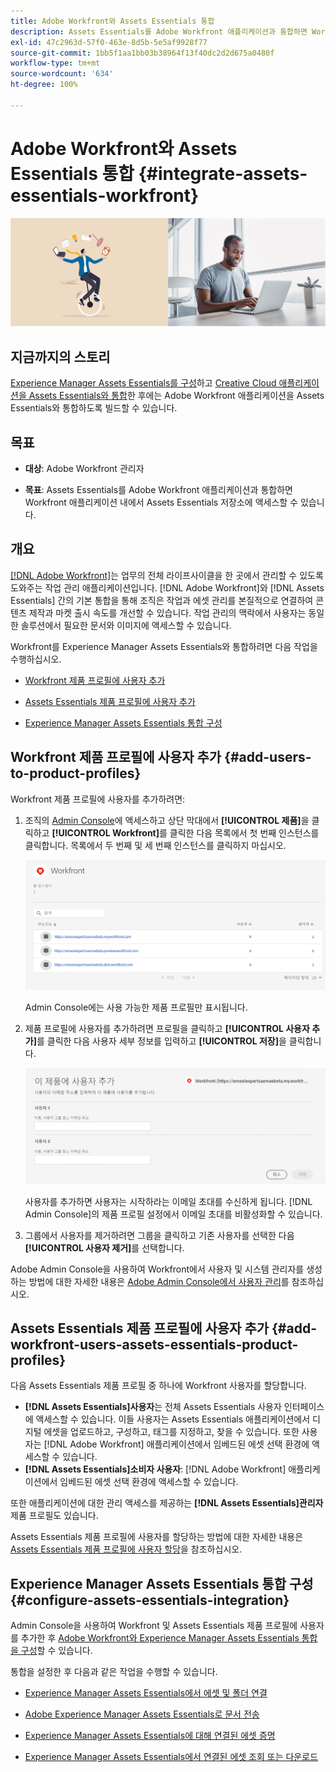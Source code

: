 ```yaml
---
title: Adobe Workfront와 Assets Essentials 통합
description: Assets Essentials를 Adobe Workfront 애플리케이션과 통합하면 Workfront 애플리케이션 내에서 Assets Essentials 저장소에 액세스할 수 있습니다.
exl-id: 47c2963d-57f0-463e-8d5b-5e5af9928f77
source-git-commit: 1bb5f1aa1bb03b38964f13f40dc2d2d675a0480f
workflow-type: tm+mt
source-wordcount: '634'
ht-degree: 100%

---
```


# Adobe Workfront와 Assets Essentials 통합 {#integrate-assets-essentials-workfront}

![어두운 테마 및 밝은 테마 전환 환경 설정](assets/cce-workfront.png)

## 지금까지의 스토리

[Experience Manager Assets Essentials를 구성](adminster-aem-assets-essentials.md)하고 [Creative Cloud 애플리케이션을 Assets Essentials와 통합](integrate-assets-essentials-creative-cloud.md)한 후에는 Adobe Workfront 애플리케이션을 Assets Essentials와 통합하도록 빌드할 수 있습니다.

## 목표

* **대상**: Adobe Workfront 관리자

* **목표**: Assets Essentials를 Adobe Workfront 애플리케이션과 통합하면 Workfront 애플리케이션 내에서 Assets Essentials 저장소에 액세스할 수 있습니다.

## 개요

[[!DNL Adobe Workfront]](https://www.workfront.com/)는 업무의 전체 라이프사이클을 한 곳에서 관리할 수 있도록 도와주는 작업 관리 애플리케이션입니다. [!DNL Adobe Workfront]와 [!DNL Assets Essentials] 간의 기본 통합을 통해 조직은 작업과 에셋 관리를 본질적으로 연결하여 콘텐츠 제작과 마켓 출시 속도를 개선할 수 있습니다. 작업 관리의 맥락에서 사용자는 동일한 솔루션에서 필요한 문서와 이미지에 액세스할 수 있습니다.

Workfront를 Experience Manager Assets Essentials와 통합하려면 다음 작업을 수행하십시오.

* [Workfront 제품 프로필에 사용자 추가](#add-users-to-product-profiles)

* [Assets Essentials 제품 프로필에 사용자 추가](#add-workfront-users-assets-essentials-product-profiles)

* [Experience Manager Assets Essentials 통합 구성](#configure-assets-essentials-integration)

## Workfront 제품 프로필에 사용자 추가 {#add-users-to-product-profiles}

Workfront 제품 프로필에 사용자를 추가하려면:

1. 조직의 [Admin Console](https://adminconsole.adobe.com)에 액세스하고 상단 막대에서 **[!UICONTROL 제품]**&#x200B;을 클릭하고 **[!UICONTROL Workfront]**&#x200B;를 클릭한 다음 목록에서 첫 번째 인스턴스를 클릭합니다. 목록에서 두 번째 및 세 번째 인스턴스를 클릭하지 마십시오.

   ![Admin Console 관리자 프로필](assets/workfront-instances.png)

   Admin Console에는 사용 가능한 제품 프로필만 표시됩니다.

1. 제품 프로필에 사용자를 추가하려면 프로필을 클릭하고 **[!UICONTROL 사용자 추가]**&#x200B;를 클릭한 다음 사용자 세부 정보를 입력하고 **[!UICONTROL 저장]**&#x200B;을 클릭합니다.

   ![사용자 관리자 프로필 추가](assets/add-users-workfront.png)

   사용자를 추가하면 사용자는 시작하라는 이메일 초대를 수신하게 됩니다. [!DNL Admin Console]의 제품 프로필 설정에서 이메일 초대를 비활성화할 수 있습니다.

1. 그룹에서 사용자를 제거하려면 그룹을 클릭하고 기존 사용자를 선택한 다음 **[!UICONTROL 사용자 제거]**&#x200B;를 선택합니다.

Adobe Admin Console을 사용하여 Workfront에서 사용자 및 시스템 관리자를 생성하는 방법에 대한 자세한 내용은 [Adobe Admin Console에서 사용자 관리](https://one.workfront.com/s/document-item?bundleId=the-new-workfront-experience&amp;topicId=Content%2FAdministration_and_Setup%2FAdd_users%2FCreate_and_manage_users%2Fadmin-console.htm&amp;_LANG=enus)를 참조하십시오.

## Assets Essentials 제품 프로필에 사용자 추가 {#add-workfront-users-assets-essentials-product-profiles}

다음 Assets Essentials 제품 프로필 중 하나에 Workfront 사용자를 할당합니다.

* **[!DNL Assets Essentials]사용자**&#x200B;는 전체 Assets Essentials 사용자 인터페이스에 액세스할 수 있습니다. 이들 사용자는 Assets Essentials 애플리케이션에서 디지털 에셋을 업로드하고, 구성하고, 태그를 지정하고, 찾을 수 있습니다. 또한 사용자는 [!DNL Adobe Workfront] 애플리케이션에서 임베드된 에셋 선택 환경에 액세스할 수 있습니다.
* **[!DNL Assets Essentials]소비자 사용자**: [!DNL Adobe Workfront] 애플리케이션에서 임베드된 에셋 선택 환경에 액세스할 수 있습니다.

또한 애플리케이션에 대한 관리 액세스를 제공하는 **[!DNL Assets Essentials]관리자** 제품 프로필도 있습니다.

Assets Essentials 제품 프로필에 사용자를 할당하는 방법에 대한 자세한 내용은 [Assets Essentials 제품 프로필에 사용자 할당](adminster-aem-assets-essentials.md#add-users-to-product-profiles)을 참조하십시오.

## Experience Manager Assets Essentials 통합 구성 {#configure-assets-essentials-integration}

Admin Console을 사용하여 Workfront 및 Assets Essentials 제품 프로필에 사용자를 추가한 후 [Adobe Workfront와 Experience Manager Assets Essentials 통합을 구성](https://one.workfront.com/s/document-item?bundleId=the-new-workfront-experience&amp;topicId=Content%2FDocuments%2FAdobe_Workfront_for_Experience_Manager_Assets_Essentials%2F_workfront-for-aem-asset-essentials.htm)할 수 있습니다.

통합을 설정한 후 다음과 같은 작업을 수행할 수 있습니다.

* [Experience Manager Assets Essentials에서 에셋 및 폴더 연결](https://one.workfront.com/s/document-item?bundleId=the-new-workfront-experience&amp;topicId=Content%2FDocuments%2FAdobe_Workfront_for_Experience_Manager_Assets_Essentials%2Flink-to-aem.htm&amp;_LANG=enus)

* [Adobe Experience Manager Assets Essentials로 문서 전송](https://one.workfront.com/s/document-item?bundleId=the-new-workfront-experience&amp;topicId=Content%2FDocuments%2FAdobe_Workfront_for_Experience_Manager_Assets_Essentials%2Fsend-to-aem.htm&amp;_LANG=enus)

* [Experience Manager Assets Essentials에 대해 연결된 에셋 증명](https://one.workfront.com/s/document-item?bundleId=the-new-workfront-experience&amp;topicId=Content%2FDocuments%2FAdobe_Workfront_for_Experience_Manager_Assets_Essentials%2Fproof-linked-asset-aem.htm)

* [Experience Manager Assets Essentials에서 연결된 에셋 조회 또는 다운로드](https://one.workfront.com/s/document-item?bundleId=the-new-workfront-experience&amp;topicId=Content%2FDocuments%2FAdobe_Workfront_for_Experience_Manager_Assets_Essentials%2Fview-download-asset.htm)
